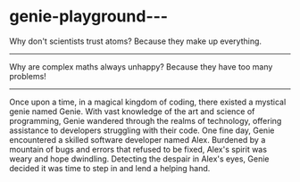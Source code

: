 # genie-playground---

Why don't scientists trust atoms? Because they make up everything.

---

Why are complex maths always unhappy? Because they have too many problems!

---

Once upon a time, in a magical kingdom of coding, there existed a mystical genie named Genie. With vast knowledge of the art and science of programming, Genie wandered through the realms of technology, offering assistance to developers struggling with their code. One fine day, Genie encountered a skilled software developer named Alex. Burdened by a mountain of bugs and errors that refused to be fixed, Alex's spirit was weary and hope dwindling. Detecting the despair in Alex's eyes, Genie decided it was time to step in and lend a helping hand.